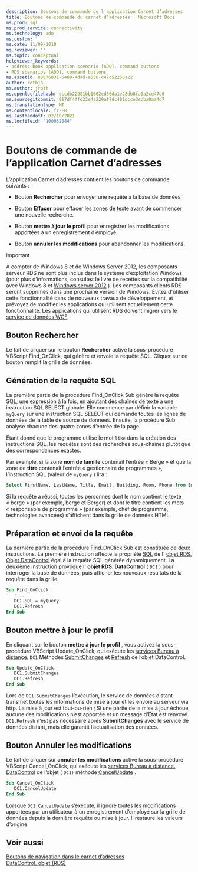 ```yaml
---
description: Boutons de commande de l’application Carnet d’adresses
title: Boutons de commande du carnet d’adresses | Microsoft Docs
ms.prod: sql
ms.prod_service: connectivity
ms.technology: ado
ms.custom: ''
ms.date: 11/09/2018
ms.reviewer: ''
ms.topic: conceptual
helpviewer_keywords:
- address book application scenario [ADO], command buttons
- RDS scenarios [ADO], command buttons
ms.assetid: 80676831-6488-4dad-a558-c47c52256a22
author: rothja
ms.author: jroth
ms.openlocfilehash: dccdb22981bb1662cd50da1e28db8fa0a2ce47d6
ms.sourcegitcommit: 917df4ffd22e4a229af7dc481dcce3ebba0aa4d7
ms.translationtype: MT
ms.contentlocale: fr-FR
ms.lasthandoff: 02/10/2021
ms.locfileid: "100032044"
---
```

# <a name="address-book-command-buttons"></a>Boutons de commande de l’application Carnet d’adresses
L’application Carnet d’adresses contient les boutons de commande suivants :  
  
-   Bouton **Rechercher** pour envoyer une requête à la base de données.  
  
-   Bouton **Effacer** pour effacer les zones de texte avant de commencer une nouvelle recherche.  
  
-   Bouton **mettre à jour le profil** pour enregistrer les modifications apportées à un enregistrement d’employé.  
  
-   Bouton **annuler les modifications** pour abandonner les modifications.  
  
> [!IMPORTANT]
>  À compter de Windows 8 et de Windows Server 2012, les composants serveur RDS ne sont plus inclus dans le système d’exploitation Windows (pour plus d’informations, consultez le livre de recettes sur la compatibilité avec Windows 8 et [Windows server 2012](https://www.microsoft.com/download/details.aspx?id=27416) ). Les composants clients RDS seront supprimés dans une prochaine version de Windows. Évitez d'utiliser cette fonctionnalité dans de nouveaux travaux de développement, et prévoyez de modifier les applications qui utilisent actuellement cette fonctionnalité. Les applications qui utilisent RDS doivent migrer vers le [service de données WCF](/dotnet/framework/wcf/).  
  
## <a name="find-button"></a>Bouton Rechercher  
 Le fait de cliquer sur le bouton **Rechercher** active la sous-procédure VBScript Find_OnClick, qui génère et envoie la requête SQL. Cliquer sur ce bouton remplit la grille de données.  
  
## <a name="building-the-sql-query"></a>Génération de la requête SQL  
 La première partie de la procédure Find_OnClick Sub génère la requête SQL, une expression à la fois, en ajoutant des chaînes de texte à une instruction SQL SELECT globale. Elle commence par définir la variable `myQuery` sur une instruction SQL SELECT qui demande toutes les lignes de données de la table de source de données. Ensuite, la procédure Sub analyse chacune des quatre zones d’entrée de la page.  
  
 Étant donné que le programme utilise le mot `like` dans la création des instructions SQL, les requêtes sont des recherches sous-chaînes plutôt que des correspondances exactes.  
  
 Par exemple, si la zone **nom de famille** contenait l’entrée « Berge » et que la zone de **titre** contenait l’entrée « gestionnaire de programmes », l’instruction SQL (valeur de `myQuery` ) lira :  
  
```sql
Select FirstName, LastName, Title, Email, Building, Room, Phone from Employee where lastname like 'Berge%' and title like 'Program Manager%'  
```  
  
 Si la requête a réussi, toutes les personnes dont le nom contient le texte « berge » (par exemple, berge et Berger) et dont le titre contient les mots « responsable de programme » (par exemple, chef de programme, technologies avancées) s’affichent dans la grille de données HTML.  
  
## <a name="preparing-and-sending-the-query"></a>Préparation et envoi de la requête  
 La dernière partie de la procédure Find_OnClick Sub est constituée de deux instructions. La première instruction affecte la propriété [SQL](../../reference/rds-api/sql-property.md) de l' [objet RDS. Objet DataControl](../../reference/rds-api/datacontrol-object-rds.md) égal à la requête SQL générée dynamiquement. La deuxième instruction provoque l' **objet RDS. DataControl** ( `DC1` ) pour interroger la base de données, puis afficher les nouveaux résultats de la requête dans la grille.  
  
```vb
Sub Find_OnClick  
   '...  
   DC1.SQL = myQuery  
   DC1.Refresh  
End Sub  
```  
  
## <a name="update-profile-button"></a>Bouton mettre à jour le profil  
 En cliquant sur le bouton **mettre à jour le profil** , vous activez la sous-procédure VBScript Update_OnClick, qui exécute les [services Bureau à distance.](../../reference/rds-api/datacontrol-object-rds.md) `DC1` Méthodes [SubmitChanges](../../reference/rds-api/submitchanges-method-rds.md) et [Refresh](../../reference/rds-api/refresh-method-rds.md) de l’objet DataControl.  
  
```vb
Sub Update_OnClick  
   DC1.SubmitChanges  
   DC1.Refresh  
End Sub  
```  
  
 Lors de `DC1.SubmitChanges` l’exécution, le service de données distant transmet toutes les informations de mise à jour et les envoie au serveur via http. La mise à jour est tout-ou-rien ; Si une partie de la mise à jour échoue, aucune des modifications n’est apportée et un message d’État est renvoyé. `DC1.Refresh` n’est pas nécessaire après **SubmitChanges** avec le service de données distant, mais elle garantit l’actualisation des données.  
  
## <a name="cancel-changes-button"></a>Bouton Annuler les modifications  
 Le fait de cliquer sur **annuler les modifications** active la sous-procédure VBScript Cancel_OnClick, qui exécute les [services Bureau à distance. DataControl](../../reference/rds-api/datacontrol-object-rds.md) de l’objet ( `DC1)` méthode [CancelUpdate](../../reference/rds-api/cancelupdate-method-rds.md) .  
  
```vb
Sub Cancel_OnClick  
   DC1.CancelUpdate  
End Sub  
```  
  
 Lorsque `DC1.CancelUpdate` s’exécute, il ignore toutes les modifications apportées par un utilisateur à un enregistrement d’employé sur la grille de données depuis la dernière requête ou mise à jour. Il restaure les valeurs d’origine.  
  
## <a name="see-also"></a>Voir aussi  
 [Boutons de navigation dans le carnet d’adresses](./address-book-navigation-buttons.md)   
 [DataControl, objet (RDS)](../../reference/rds-api/datacontrol-object-rds.md)
